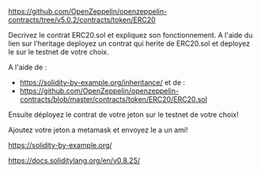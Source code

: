 https://github.com/OpenZeppelin/openzeppelin-contracts/tree/v5.0.2/contracts/token/ERC20

Decrivez le contrat ERC20.sol et expliquez son fonctionnement. A l'aide du lien sur l'heritage deployez un contrat qui herite de ERC20.sol et deployez le sur le testnet de votre choix.

A l'aide de :

- https://solidity-by-example.org/inheritance/
  et de :
- https://github.com/OpenZeppelin/openzeppelin-contracts/blob/master/contracts/token/ERC20/ERC20.sol

Ensuite déployez le contrat de votre jeton sur le testnet de votre choix!

Ajoutez votre jeton a metamask et envoyez le a un ami!

https://solidity-by-example.org/

https://docs.soliditylang.org/en/v0.8.25/
